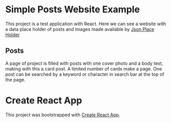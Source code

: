 # Simple Posts Website Example

This project is a test application with React. Here we can see a website with a data place holder of posts and images made available by [Json Place Holder](https://jsonplaceholder.typicode.com/)

## Posts

A page of project is filled with posts with one cover photo and a body text, making with this a card post. A limited number of cards make a page. One post can be searched by a keyword or character in search bar at the top of the page.

# Create React App

This project was bootstrapped with [Create React App](https://github.com/facebook/create-react-app).